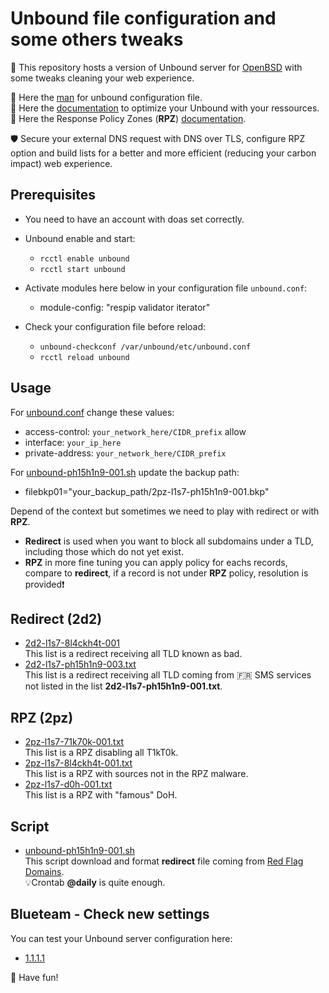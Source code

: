# Unbound file configuration and some others tweaks
🎯 This repository hosts a version of Unbound server for [OpenBSD](https://www.openbsd.org) with some tweaks cleaning your web experience.

📝 Here the [man](https://man.openbsd.org/unbound.conf) for unbound configuration file.<br>
📝 Here the [documentation](https://www.nlnetlabs.nl/documentation/unbound/howto-optimise/) to optimize your Unbound with your ressources.<br>
📝 Here the Response Policy Zones (__RPZ__) [documentation](https://unbound.docs.nlnetlabs.nl/en/latest/topics/filtering/rpz.html).<br>

🛡️ Secure your external DNS request with DNS over TLS, configure RPZ option and build lists for a better and more efficient (reducing your carbon impact) web experience.
 
## Prerequisites
 * You need to have an account with doas set correctly.
 * Unbound enable and start:
   * `rcctl enable unbound` 
   * `rcctl start unbound` 
   
 * Activate modules here below in your configuration file `unbound.conf`:
   * module-config: "respip validator iterator"
 * Check your configuration file before reload:
   * `unbound-checkconf /var/unbound/etc/unbound.conf`
   * `rcctl reload unbound`
 
## Usage
For [unbound.conf](https://github.com/seheyah/unbound/blob/main/unbound.conf) change these values:<br>
   * access-control: `your_network_here/CIDR_prefix` allow
   * interface: `your_ip_here`
   * private-address: `your_network_here/CIDR_prefix`

For [unbound-ph15h1n9-001.sh](https://github.com/seheyah/unbound/blob/main/unbound-ph15h1n9-001.sh) update the backup path:<br>
  * filebkp01="your_backup_path/2pz-l1s7-ph15h1n9-001.bkp"

Depend of the context but sometimes we need to play with redirect or with __RPZ__.
 * __Redirect__ is used when you want to block all subdomains under a TLD, including those which do not yet exist. 
 * __RPZ__ in more fine tuning you can apply policy for eachs records, compare to __redirect__, if a record is not under __RPZ__ policy, resolution is provided❗️

## Redirect (2d2)
 * [2d2-l1s7-8l4ckh4t-001](https://github.com/seheyah/unbound/blob/main/2d2-l1s7-8l4ckh4t-001.txt)<br>
 This list is a redirect receiving all TLD known as bad.
 * [2d2-l1s7-ph15h1n9-003.txt](https://github.com/seheyah/unbound/blob/main/2d2-l1s7-ph15h1n9-003.txt)<br>
 This list is a redirect receiving all TLD coming from 🇫🇷 SMS services not listed in the list __2d2-l1s7-ph15h1n9-001.txt__.

## RPZ (2pz)
 * [2pz-l1s7-71k70k-001.txt](https://github.com/seheyah/unbound/blob/main/2pz-l1s7-71k70k-001.txt)<br>
 This list is a RPZ disabling all T1kT0k.
 * [2pz-l1s7-8l4ckh4t-001.txt](https://github.com/seheyah/unbound/blob/main/2pz-l1s7-8l4ckh4t-001.txt)<br>
 This list is a RPZ with sources not in the RPZ malware.
 * [2pz-l1s7-d0h-001.txt](https://github.com/seheyah/unbound/blob/main/2pz-l1s7-d0h-001.txt)<br>
 This list is a RPZ with "famous" DoH.
 
## Script
 * [unbound-ph15h1n9-001.sh](https://github.com/seheyah/unbound/blob/main/unbound-ph15h1n9-001.sh)<br>
 This script download and format __redirect__ file coming from [Red Flag Domains](https://red.flag.domains).<br>
 💡Crontab __@daily__ is quite enough.
 
## Blueteam - Check new settings
You can test your Unbound server configuration here:
 * [1.1.1.1](https://1.1.1.1/help)

🐡 Have fun!

